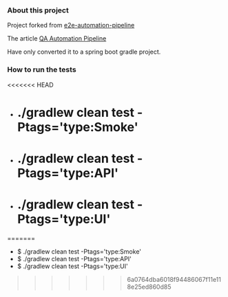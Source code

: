 ### About this project

Project forked from [e2e-automation-pipeline](https://github.com/BushnevYuri/e2e-automation-pipeline)

The article [QA Automation Pipeline](https://www.blazemeter.com/blog/qa-automation-pipeline-learn-how-to-build-your-own)

Have only converted it to a spring boot gradle project.

### How to run the tests

<<<<<<< HEAD
- # ./gradlew clean test -Ptags='type:Smoke'
- # ./gradlew clean test -Ptags='type:API'
- # ./gradlew clean test -Ptags='type:UI'
=======
- $ ./gradlew clean test -Ptags='type:Smoke'
- $ ./gradlew clean test -Ptags='type:API'
- $ ./gradlew clean test -Ptags='type:UI'
>>>>>>> 6a0764dba6018f94486067f11e118e25ed860d85
